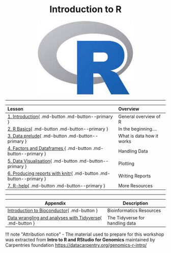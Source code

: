 </center>
<style>h1 {text-align: center;}</style>
<h1><b>Introduction to R</b></h1>
</center>



<center>
<img src="./theme_figures/images.jpeg" alt="R logo" width="300"/>
</center>


* * * 


<div class="center-table" markdown>

| **Lesson**                                        | **Overview** | 
|:---------------------------------------------------|:-------------|
|[1. Introduction](./00-introduction.md){ .md-button .md-button--primary } | General overview of R |
|[2. R Basics](./01-r-basics.md){ .md-button .md-button--primary } | In the beginning....|
|[3. Data prelude](./02-data-prelude.md){ .md-button .md-button--primary } | What is data how it works|
|[4. Factors and Dataframes ](./03-basics-factors-dataframes.md){ .md-button .md-button--primary } | Handling Data|
|[5. Data Visualisation](./06-data-visualization.md){ .md-button .md-button--primary } | Plotting|
|[6. Producing reports with knitr](./07-knitr-markdown.md){ .md-button .md-button--primary } | Writing Reports|
|[7. R-help](./08-r-help.md){ .md-button .md-button--primary } | More Resources|

</div>


* * * 
<div class="center-table" markdown>

| **Appendix** | **Description** |
| ------------ | --------------- |
|[Introduction to Bioconductor](./appendix/04-bioconductor-vcfr.md){ .md-button } | Bioinformatics Resources|
|[Data wrangling and analyses with Tidyverse](./appendix/05-dplyr.md){ .md-button } | The Tidyverse for handling data|


</div>

!!! note "Attribution notice"
    - The material used to prepare for this workshop was extracted from **Intro to R and RStudio for Genomics** maintained by Carpentries foundation  https://datacarpentry.org/genomics-r-intro/